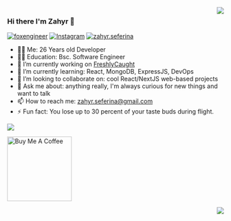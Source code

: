 <!--
**ryhazerus/Ryhazerus** is a ✨ _special_ ✨ repository because its `README.md` (this file) appears on your GitHub profile.

Here are some ideas to get you started:


-->
<img align="right" src="https://github-readme-stats.vercel.app/api/top-langs/?username=lucafluri&layout=compact&title_color=606060&text_color=606060&bg_color=00000000&theme=dark&hide_border=true">

    

### Hi there I'm Zahyr :lemon:


[![foxengineer](https://img.shields.io/static/v1?label=foxengineer&message=%20&color=yellow&logo=&style=flat-square&logoColor=white)](https://www.foxengineer.com/)
[![Instagram](https://img.shields.io/static/v1?label=Instagram&message=%20&color=orange&logo=Instagram&style=flat-square&logoColor=white)](https://www.instagram.com/zahyr.seferina/)
[![zahyr.seferina](https://img.shields.io/static/v1?label=zahyr.seferina&message=%20&color=red&logo=gmail&style=flat-square&logoColor=white)](mailto:zahyr.seferina@gmail.com)
  

- 👨‍💻 Me: 26 Years old Developer  
- 👨‍🎓 Education: Bsc. Software Engineer
- 🔭 I’m currently working on [FreshlyCaught](https://freshlycaught.io) 
- 🌱 I’m currently learning: React, MongoDB, ExpressJS, DevOps
- 👯 I’m looking to collaborate on: cool React/NextJS web-based projects
- 💬 Ask me about: anything really, I'm always curious for new things and want to talk
- 📫 How to reach me: zahyr.seferina@gmail.com
- ⚡ Fun fact: You lose up to 30 percent of your taste buds during flight.

<img src="https://github-readme-stats.vercel.app/api/top-langs/?username=ryhazerus&layout=compact&theme=dark&hide_border=true&hide_rank=false&show_icons=true&title_color=606060&text_color=606060&bg_color=00000000">

[<img src="https://cdn.buymeacoffee.com/buttons/default-yellow.png" alt="Buy Me A Coffee" width=150 >](https://www.buymeacoffee.com/ryhazerus)

<img align="right" src="https://github-readme-stats.vercel.app/api?username=ryhazerus&hide_border=true&hide_rank=true&show_icons=true&title_color=606060&text_color=606060&bg_color=00000000">
